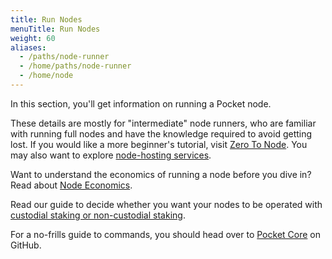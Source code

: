 ```yaml
---
title: Run Nodes
menuTitle: Run Nodes
weight: 60
aliases:
  - /paths/node-runner
  - /home/paths/node-runner
  - /home/node
---
```



In this section, you'll get information on running a Pocket node.

These details are mostly for "intermediate" node runners, who are familiar with running full nodes and have the knowledge required to avoid getting lost. If you would like a more beginner's tutorial, visit [Zero To Node](/node/tutorials/zero-to-node/). You may also want to explore [node-hosting services](/node/hosting-services/).

Want to understand the economics of running a node before you dive in? Read about [Node Economics](/learn/economics/nodes/).

Read our guide to decide whether you want your nodes to be operated with [custodial staking or non-custodial staking](/node/staking/).

For a no-frills guide to commands, you should head over to [Pocket Core](https://github.com/pokt-network/pocket-core/) on GitHub.
